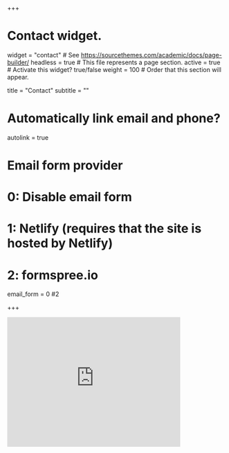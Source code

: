+++
# Contact widget.
widget = "contact"  # See https://sourcethemes.com/academic/docs/page-builder/
headless = true  # This file represents a page section.
active = true  # Activate this widget? true/false
weight = 100  # Order that this section will appear.

title = "Contact"
subtitle = ""

# Automatically link email and phone?
autolink = true

# Email form provider
#   0: Disable email form
#   1: Netlify (requires that the site is hosted by Netlify)
#   2: formspree.io
email_form = 0 #2

+++

<iframe src="https://www.google.com/maps/d/u/0/embed?mid=15G00vWiXRN6fqsxPqp_fW66Gk3wpXI3j"
        width="400" height="300" frameborder="0">
</iframe>

